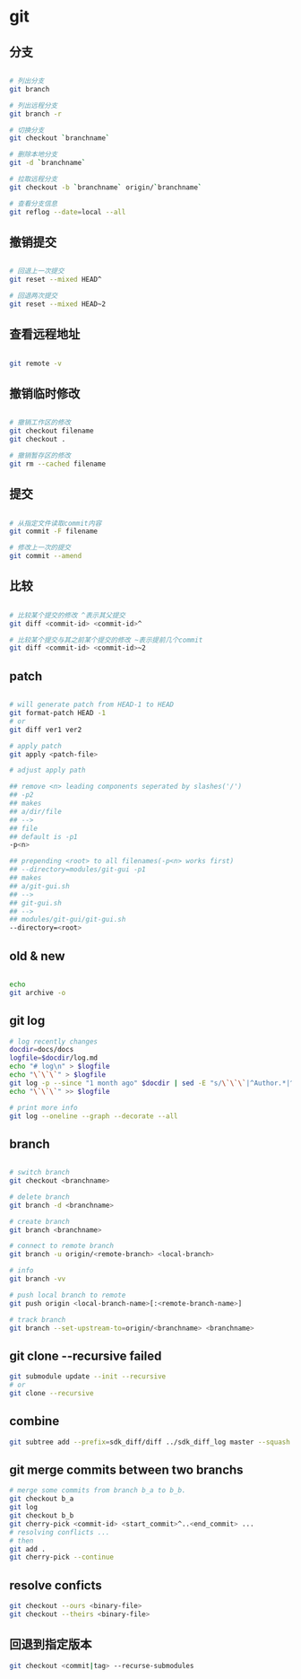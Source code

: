 # git

## 分支

```bash

# 列出分支
git branch

# 列出远程分支
git branch -r

# 切换分支
git checkout `branchname`

# 删除本地分支
git -d `branchname`

# 拉取远程分支
git checkout -b `branchname` origin/`branchname`

# 查看分支信息
git reflog --date=local --all

```

## 撤销提交

```bash

# 回退上一次提交
git reset --mixed HEAD^

# 回退两次提交
git reset --mixed HEAD~2

```

## 查看远程地址

```bash

git remote -v

```

## 撤销临时修改

```bash

# 撤销工作区的修改
git checkout filename
git checkout .

# 撤销暂存区的修改
git rm --cached filename

```

## 提交

```bash

# 从指定文件读取commit内容
git commit -F filename

# 修改上一次的提交
git commit --amend

```

## 比较

```bash

# 比较某个提交的修改 ^表示其父提交
git diff <commit-id> <commit-id>^

# 比较某个提交与其之前某个提交的修改 ~表示提前几个commit
git diff <commit-id> <commit-id>~2

```

## patch

```bash

# will generate patch from HEAD-1 to HEAD
git format-patch HEAD -1
# or
git diff ver1 ver2

# apply patch
git apply <patch-file>

# adjust apply path 

## remove <n> leading components seperated by slashes('/')
## -p2
## makes
## a/dir/file 
## --> 
## file
## default is -p1
-p<n>

## prepending <root> to all filenames(-p<n> works first)
## --directory=modules/git-gui -p1
## makes
## a/git-gui.sh
## -->
## git-gui.sh
## --> 
## modules/git-gui/git-gui.sh
--directory=<root>

```

## old & new

```bash

echo 
git archive -o 

```

## git log

```bash
# log recently changes
docdir=docs/docs
logfile=$docdir/log.md
echo "# log\n" > $logfile
echo "\`\`\`" > $logfile
git log -p --since "1 month ago" $docdir | sed -E "s/\`\`\`|^Author.*|^commit.*|^diff.*//g" | sed -E "s/(^Date.*)/\`\`\`\n## \1\n\n\`\`\`/g" >> $logfile
echo "\`\`\`" >> $logfile
```

```bash
# print more info
git log --oneline --graph --decorate --all
```

## branch 

```bash

# switch branch 
git checkout <branchname>

# delete branch 
git branch -d <branchname>

# create branch 
git branch <branchname>

# connect to remote branch 
git branch -u origin/<remote-branch> <local-branch>

# info
git branch -vv

# push local branch to remote
git push origin <local-branch-name>[:<remote-branch-name>]

# track branch
git branch --set-upstream-to=origin/<branchname> <branchname>

```

## git clone --recursive failed

```bash
git submodule update --init --recursive
# or 
git clone --recursive
```

## combine

```bash
git subtree add --prefix=sdk_diff/diff ../sdk_diff_log master --squash
```

## git merge commits between two branchs

```bash
# merge some commits from branch b_a to b_b.
git checkout b_a
git log
git checkout b_b
git cherry-pick <commit-id> <start_commit>^..<end_commit> ...
# resolving conflicts ...
# then
git add .
git cherry-pick --continue

```

## resolve conficts

```bash
git checkout --ours <binary-file>
git checkout --theirs <binary-file>
```

## 回退到指定版本

```bash
git checkout <commit|tag> --recurse-submodules
```